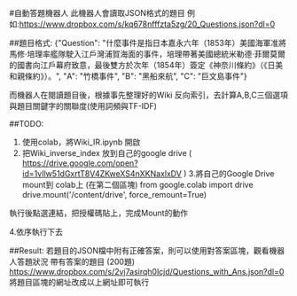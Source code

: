 #自動答題機器人
此機器人會讀取JSON格式的題目
例如:https://www.dropbox.com/s/kq678nfffzta5zg/20_Questions.json?dl=0

##題目格式:
{"Question": "什麼事件是指日本嘉永六年（1853年）美國海軍准將馬修·培理率艦隊駛入江戶灣浦賀海面的事件，培理帶著美國總統米勒德·菲爾莫爾的國書向江戶幕府致意，最後雙方於次年（1854年）簽定《神奈川條約》（《日美和親條約》）。", "A": "竹橋事件", "B": "黑船來航", "C": "巨文島事件"}

而機器人在閱讀題目後，根據事先整理好的Wiki 反向索引，去計算A,B,C三個選項與題目關鍵字的關聯度(使用詞頻與TF-IDF)

##TODO:
1. 使用colab，將Wiki_IR.ipynb 開啟
2. 把Wiki_inverse_index 放到自己的google drive
  ( https://drive.google.com/open?id=1vIlw51dGxrtT8V4ZKweXS4nXKNaxlxDV )
3.將自己的Google Drive mount到 colab上 
(在第二個區塊)
from google.colab import drive
drive.mount('/content/drive', force_remount=True)

執行後點選連結，把授權碼貼上，完成Mount的動作

4.依序執行下去

##Result:
若題目的JSON檔中附有正確答案，則可以使用對答案區塊，觀看機器人答題狀況
帶有答案的題目 (200題)
https://www.dropbox.com/s/2vj7asirqh0lcjd/Questions_with_Ans.json?dl=0
將題目區塊的網址改成以上網址即可執行

